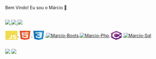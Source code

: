Bem Vindo! Eu sou o Márcio 👋

<div>
  <a href="https://beacons.ai/Marplayh">
    <br/>
    <img height="180em" src="https://github-readme-stats.vercel.app/api?username=Marplayh&theme=tokyonight&show_icons=true&hide_border=false&count_private=true"/>
    <img height="180em" src="https://github-readme-streak-stats.herokuapp.com/?user=Marplayh&theme=tokyonight&hide_border=false"/>
  <img height="180em" src="https://github-readme-stats.vercel.app/api/top-langs/?username=Marplayh&layout=compact&langs_count=7&theme=tokyonight"/>
</div>
<div style="display: inline_block"><br>
  <img align="center" alt="Marcio-Js" height="30" width="40" src="https://raw.githubusercontent.com/devicons/devicon/master/icons/javascript/javascript-plain.svg">
  <img align="center" alt="Marcio-HTML" height="30" width="40" src="https://raw.githubusercontent.com/devicons/devicon/master/icons/html5/html5-original.svg">
  <img align="center" alt="Marcio-CSS" height="30" width="40" src="https://raw.githubusercontent.com/devicons/devicon/master/icons/css3/css3-original.svg">
  <img align="center" alt="Marcio-Boots" height="35" width="40" src="https://cdn.jsdelivr.net/gh/devicons/devicon/icons/bootstrap/bootstrap-original-wordmark.svg" />
  <img align="center" alt="Marcio-Php" height="50" width="60"  src="https://cdn.jsdelivr.net/gh/devicons/devicon/icons/php/php-plain.svg" />
  <img align="center" alt="Marcio-Csharp" height="30" width="40" src="https://raw.githubusercontent.com/devicons/devicon/master/icons/csharp/csharp-original.svg">
  <img align="center" alt="Marcio-Sql" height="50" width="60" src="https://cdn.jsdelivr.net/gh/devicons/devicon/icons/mysql/mysql-original-wordmark.svg" />
</div>
  
  ##
 
<div> 
  <a href = "mailto:marciobrrj22@gmail.com"><img src="https://img.shields.io/badge/-Gmail-%23333?style=for-the-badge&logo=gmail&logoColor=white" target="_blank"></a>
  <a href="https://www.linkedin.com/in/marcio-junior-05ba9a239/" target="_blank"><img src="https://img.shields.io/badge/-LinkedIn-%230077B5?style=for-the-badge&logo=linkedin&logoColor=white" target="_blank"></a> 
 
 
</div>
